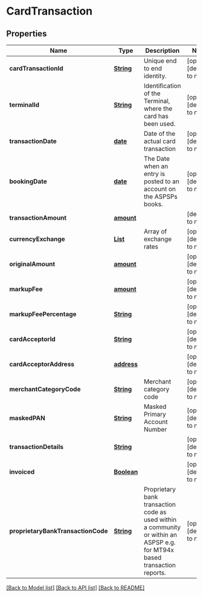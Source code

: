 # CardTransaction
## Properties

Name | Type | Description | Notes
------------ | ------------- | ------------- | -------------
**cardTransactionId** | [**String**](string.md) | Unique end to end identity. | [optional] [default to null]
**terminalId** | [**String**](string.md) | Identification of the Terminal, where the card has been used. | [optional] [default to null]
**transactionDate** | [**date**](date.md) | Date of the actual card transaction | [optional] [default to null]
**bookingDate** | [**date**](date.md) | The Date when an entry is posted to an account on the ASPSPs books.  | [optional] [default to null]
**transactionAmount** | [**amount**](amount.md) |  | [default to null]
**currencyExchange** | [**List**](reportExchangeRate.md) | Array of exchange rates | [optional] [default to null]
**originalAmount** | [**amount**](amount.md) |  | [optional] [default to null]
**markupFee** | [**amount**](amount.md) |  | [optional] [default to null]
**markupFeePercentage** | [**String**](string.md) |  | [optional] [default to null]
**cardAcceptorId** | [**String**](string.md) |  | [optional] [default to null]
**cardAcceptorAddress** | [**address**](address.md) |  | [optional] [default to null]
**merchantCategoryCode** | [**String**](string.md) | Merchant category code | [optional] [default to null]
**maskedPAN** | [**String**](string.md) | Masked Primary Account Number  | [optional] [default to null]
**transactionDetails** | [**String**](string.md) |  | [optional] [default to null]
**invoiced** | [**Boolean**](boolean.md) |  | [optional] [default to null]
**proprietaryBankTransactionCode** | [**String**](string.md) | Proprietary bank transaction code as used within a community or within an ASPSP e.g. for MT94x based transaction reports.  | [optional] [default to null]

[[Back to Model list]](../README.md#documentation-for-models) [[Back to API list]](../README.md#documentation-for-api-endpoints) [[Back to README]](../README.md)

